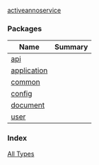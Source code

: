 [activeannoservice](./index.md)

### Packages

| Name | Summary |
|---|---|
| [api](api/index.md) |  |
| [application](application/index.md) |  |
| [common](common/index.md) |  |
| [config](config/index.md) |  |
| [document](document/index.md) |  |
| [user](user/index.md) |  |

### Index

[All Types](alltypes/index.md)